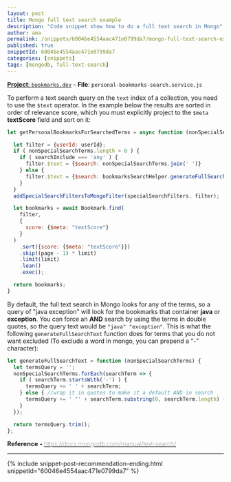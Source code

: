```yaml
---
layout: post
title: Mongo full text search example
description: "Code snippet show how to do a full text search in Mongo"
author: ama
permalink: /snippets/60046e4554aac471e0799da7/mongo-full-text-search-example
published: true
snippetId: 60046e4554aac471e0799da7
categories: [snippets]
tags: [mongodb, full-text-search]
---
```


[**Project**: `bookmarks.dev`](https://github.com/BookmarksDev/bookmarks.dev)  - **File**:  `personal-bookmarks-search.service.js`

To perform a text search query on the `text` index of a collection, you need to use the `$text` operator.
 In the example below the results are sorted in order of relevance score,
  which you must explicitly project to the `$meta` **textScore** field and sort on it:

```javascript
let getPersonalBookmarksForSearchedTerms = async function (nonSpecialSearchTerms, page, limit, userId, specialSearchFilters, searchInclude) {

  let filter = {userId: userId};
  if ( nonSpecialSearchTerms.length > 0 ) {
    if ( searchInclude === 'any' ) {
      filter.$text = {$search: nonSpecialSearchTerms.join(' ')}
    } else {
      filter.$text = {$search: bookmarksSearchHelper.generateFullSearchText(nonSpecialSearchTerms)};
    }
  }
  addSpecialSearchFiltersToMongoFilter(specialSearchFilters, filter);

  let bookmarks = await Bookmark.find(
    filter,
    {
      score: {$meta: "textScore"}
    }
  )
    .sort({score: {$meta: "textScore"}})
    .skip((page - 1) * limit)
    .limit(limit)
    .lean()
    .exec();

  return bookmarks;
}
```

By default, the full text search in Mongo looks for any of the terms, so a query of "java exception" will look for the bookmarks
 that container **java** or **exception**. You can force an **AND** search by using the terms in double quotes,
  so the query text would be `"java" "exception"`. This is what the following `generateFullSearchText` function does for terms
   that you do not want excluded (To exclude a word in mongo, you can prepend a “-” character):

```javascript
let generateFullSearchText = function (nonSpecialSearchTerms) {
  let termsQuery = '';
  nonSpecialSearchTerms.forEach(searchTerm => {
    if ( searchTerm.startsWith('-') ) {
      termsQuery += ' ' + searchTerm;
    } else { //wrap it in quotes to make it a default AND in search
      termsQuery += ' "' + searchTerm.substring(0, searchTerm.length) + '"';
    }
  });

  return termsQuery.trim();
};
```

<span style="font-size: 0.9rem">
  <strong>Reference - </strong>
  <a href="https://docs.mongodb.com/manual/text-search/" target="_blank" style="font-weight: lighter">
     https://docs.mongodb.com/manual/text-search/
  </a>
</span>

<hr/>


 {% include snippet-post-recommendation-ending.html snippetId="60046e4554aac471e0799da7" %}

